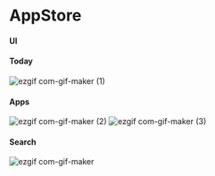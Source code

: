 # AppStore

#### UI
#### Today
![ezgif com-gif-maker (1)](https://user-images.githubusercontent.com/41602889/102005803-7c645800-3d24-11eb-8627-b1d7d9b7130b.gif)


#### Apps
![ezgif com-gif-maker (2)](https://user-images.githubusercontent.com/41602889/102005886-2512b780-3d25-11eb-9fc8-1e210e19fa57.gif)
![ezgif com-gif-maker (3)](https://user-images.githubusercontent.com/41602889/102005888-293ed500-3d25-11eb-89fe-bce5c8e53119.gif)
#### Search
![ezgif com-gif-maker](https://user-images.githubusercontent.com/41602889/102005813-8a19dd80-3d24-11eb-9ff0-6d3a97f7f75e.gif)

